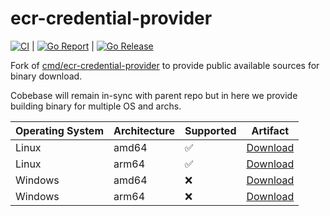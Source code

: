 # ecr-credential-provider

[![CI](https://github.com/dntosas/ecr-credential-provider/actions/workflows/ci.yml/badge.svg?branch=main)](https://github.com/dntosas/ecr-credential-provider/actions/workflows/ci.yml) | [![Go Report](https://goreportcard.com/badge/github.com/dntosas/ecr-credential-provider)](https://goreportcard.com/badge/github.com/dntosas/ecr-credential-provider) | [![Go Release](https://github.com/dntosas/ecr-credential-provider/actions/workflows/release.yml/badge.svg)](https://github.com/dntosas/ecr-credential-provider/actions/workflows/release.yml)

Fork of [cmd/ecr-credential-provider](https://github.com/kubernetes/cloud-provider-aws/tree/master/cmd/ecr-credential-provider) to provide public available sources for binary download.

Cobebase will remain in-sync with parent repo but in here we provide building binary for multiple OS and archs.

| Operating System | Architecture | Supported         | Artifact                              |
|------------------|--------------|-------------------|---------------------------------------|
| Linux            | amd64        | :white_check_mark: | [Download](https://github.com/dntosas/ecr-credential-provider/releases)                         |
| Linux            | arm64        | :white_check_mark: | [Download](https://github.com/dntosas/ecr-credential-provider/releases)                         |
| Windows          | amd64        | :x:               | [Download](https://github.com/dntosas/ecr-credential-provider/releases)                         |
| Windows          | arm64        | :x:               | [Download](https://github.com/dntosas/ecr-credential-provider/releases)                         |
